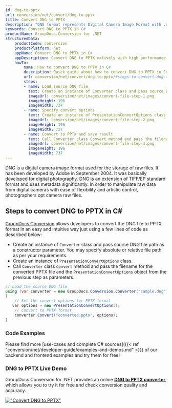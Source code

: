 ```yaml
---
id: dng-to-pptx
url: conversion/net/convert/dng-to-pptx
title: Convert DNG to PPTX
description: "DNG format represents Digital Camera Image Format with .dng extension. Learn how to convert DNG to PPTX file programmatically in C# language using GroupDocs.Conversion for .NET library."
keywords: Convert DNG to PPTX in C#
productName: GroupDocs.Conversion for .NET
structuredData:
    productCode: conversion
    productPlatform: net
    appName: Convert DNG to PPTX in C#
    appDescription: Convert DNG to PPTX natively with high performance using C# language and server side GroupDocs.Conversion for .NET APIs, without the use of any software like Microsoft or Open Office.
    howTo:
        name: How to convert DNG to PPTX in C# 
        description: Quick guide about how to convert DNG to PPTX in C# with high performance and accuracy.
        url: conversion/net/convert/dng-to-pptx/#steps-to-convert-dng-to-pptx-in-c
        steps:
        - name: Load source DNG file 
          text: Create an instance of Converter class and pass source DNG file path as a constructor parameter. You may specify absolute or relative file path as per your requirements. 
          imageUrl: conversion/net/images/convert-file-step-1.png
          imageHeight: 196
          imageWidth: 737
        - name: Specify convert options 
          text: Create an instance of PresentationConvertOptions class.
          imageUrl: conversion/net/images/convert-file-step-2.png
          imageHeight: 196
          imageWidth: 737
        - name: Convert to PPTX and save result 
          text: Call Converter class Convert method and pass the filename for the converted HTML file and the PresentationConvertOptions object from the previous step as parameters.
          imageUrl: conversion/net/images/convert-file-step-3.png
          imageHeight: 196
          imageWidth: 737
---
```


DNG is a digital camera image format used for the storage of raw files. It has been developed by Adobe in September 2004. It was basically developed for digital photography. DNG is an extension of TIFF/EP standard format and uses metadata significantly. In order to manipulate raw data from digital cameras with ease of flexibility and artistic control, photographers opt camera raw files.

## Steps to convert DNG to PPTX in C#

[GroupDocs.Conversion](https://products.groupdocs.com/conversion/net) allows developers to convert the DNG file to PPTX format in an easy and intuitive way just using a few lines of code as described below:

* Create an instance of `Converter` class and pass source DNG file path as a constructor parameter. You may specify absolute or relative file path as per your requirements. 
* Create an instance of `PresentationConvertOptions` class.
* Call `Converter` class `Convert` method and pass the filename for the converted PPTX file and the `PresentationConvertOptions` object from the previous step as parameters.

```csharp
// Load the source DNG file
using (var converter = new GroupDocs.Conversion.Converter("sample.dng"))
{
    // Set the convert options for PPTX format
   var options = new PresentationConvertOptions();
    // Convert to PPTX format
    converter.Convert("converted.pptx", options);
}
```

### Code Examples

Please find more [use-cases and complete C# sources]({{< ref "conversion/net/developer-guide/examples-and-demos.md" >}}) of our backend and frontend examples and try them for free!

### DNG to PPTX Live Demo

GroupDocs.Conversion for .NET provides an online [**DNG to PPTX converter**](https://products.groupdocs.app/conversion/dng-to-pptx), which allows you to try it for free and check conversion quality and accuracy.

[!["Convert DNG to PPTX"](conversion/net/images/convert-to-pptx/convert-dng-to-pptx.png)](https://products.groupdocs.app/conversion/dng-to-pptx)